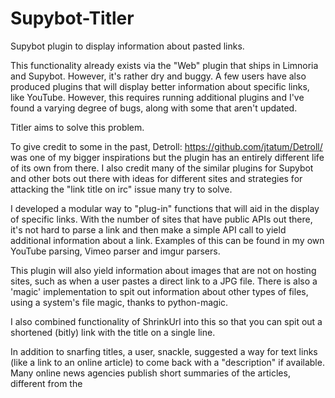 Supybot-Titler
==============

Supybot plugin to display information about pasted links.

This functionality already exists via the "Web" plugin that ships in Limnoria and Supybot.
However, it's rather dry and buggy. A few users have also produced plugins that will display
better information about specific links, like YouTube. However, this requires running additional
plugins and I've found a varying degree of bugs, along with some that aren't updated.

Titler aims to solve this problem.

To give credit to some in the past, Detroll: https://github.com/jtatum/Detroll/ was one of my bigger
inspirations but the plugin has an entirely different life of its own from there. I also credit many of
the similar plugins for Supybot and other bots out there with ideas for different sites and strategies for
attacking the "link title on irc" issue many try to solve.

I developed a modular way to "plug-in" functions that will aid in the display of specific links. With
the number of sites that have public APIs out there, it's not hard to parse a link and then make a simple
API call to yield additional information about a link. Examples of this can be found in my own YouTube
parsing, Vimeo parser and imgur parsers.

This plugin will also yield information about images that are not on hosting sites, such as when a user
pastes a direct link to a JPG file. There is also a 'magic' implementation to spit out information about
other types of files, using a system's file magic, thanks to python-magic.

I also combined functionality of ShrinkUrl into this so that you can spit out a shortened (bitly) link with the
title on a single line.

In addition to snarfing titles, a user, snackle, suggested a way for text links (like a link to an online article)
to come back with a "description" if available. Many online news agencies publish short summaries of the articles,
different from the <title> of the article, inside a <meta name="description" content=""> field. There is an option
to have this displayed if available. NOTE: Quite a number of sites don't publish this so don't always expect it if
enabled (on by default).

My intention with this plugin is for fellow developers to fork and add in patches for additional APIs. If you read
the code in plugin.py, it is as simple as adding a function (follow the style in any of the ones at the bottom), and
then supply a dict entry inside of self.domainparsers at top. The format is 'domain.com': '_nameofhandler'. Feel free
to fork the code, add in your function, and I'll be happy to merge.

STATUS: Working but I'm sure bugs are present. Try if you want. Submit to me any logs/errors and I'll look at them.

Setting up
==========

- 1.) Required Python 2 libraries:

    - python-magic, Pillow, requests, bs4 (make a change if you install them locally like I do)

        pip install python-magic
        pip install Pillow
        pip install requests
        pip install bs4

- 2.) To shorten links, you will need a Bitly API key (free).

    You will need to sign-up for a Bitly API key at http://bitly.com. The plugin needs to have the bitly username and API key
    configured via the configuration variables.

    You then need the login and API key under their "legacy" API. When you're logged in, go here:

    https://bitly.com/a/settings/advanced

    Look for the "Show Legacy API key"

    It will have a login and API key. Configure these into the plugin as such:

    /msg <bot> config plugins.Titler.bitlyLogin LOGIN
    /msg <bot config plugins.Titler.bitlyApiKey APIKEYHERE

    Now reload the plugin.

    NOTE: You can also control a bit of the functionality from links that spit out here under settings such as the domain (j.mp vs bit.ly)

    Without these, the plugin will just "copy" the long url. You can also disable this functionality where it does not shorten
    URLs and/or show any urls, just titles (if found).

- 3.) You might already have PIL installed but I recommend ditching it for the newer Python Imaging Library called "Pillow":

    pip install Pillow

- 4.) If you're already using ShrinkURL and Web, disable their overlapping features.

    /msg <bot> plugins.ShrinkUrl.shrinkSnarfer False
    /msg <bot> plugins.Web.titleSnarfer False

    Otherwise, you will have dupes being pasted. You do not need to unload either and I don't recommend it as each has functionality
    elsewhere in the bot.

- 5.) Enable Titler
    
```
/msg <bot> config channel <#channel> plugins.Titler.disableChannel.False
```
